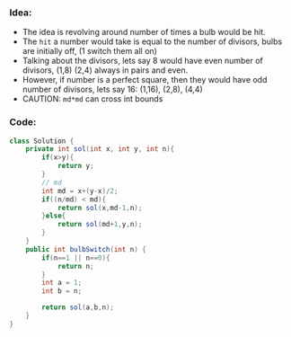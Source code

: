 ### Idea:
- The idea is revolving around number of times a bulb would be hit.
- The `hit` a number would take is equal to the number of divisors, bulbs are initially off, (1 switch them all on)
- Talking about the divisors, lets say 8 would have even number of divisors, (1,8) (2,4) always in pairs and even.
- However, if number is a perfect square, then they would have odd number of divisors, lets say 16: (1,16), (2,8), (4,4)
- CAUTION: `md*md` can cross int bounds 
### Code:
```java
class Solution {
    private int sol(int x, int y, int n){
        if(x>y){
            return y;
        }
		// md
        int md = x+(y-x)/2;
        if((n/md) < md){
            return sol(x,md-1,n);
        }else{
            return sol(md+1,y,n);
        }
    }
    public int bulbSwitch(int n) {
        if(n==1 || n==0){
            return n;
        }
        int a = 1;
        int b = n;

        return sol(a,b,n);
    }
}
```